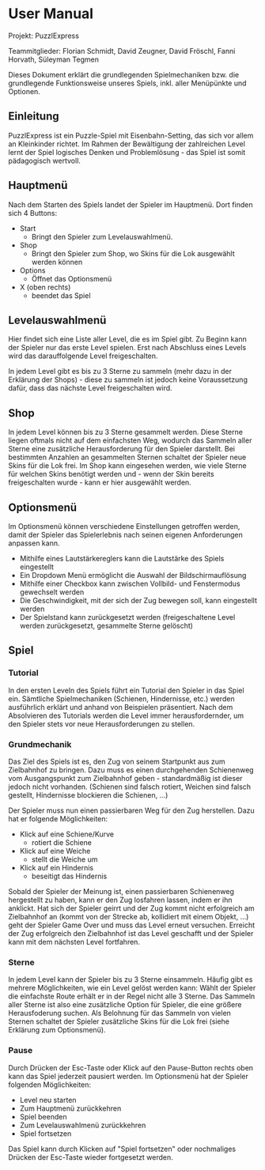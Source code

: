 # User Manual

Projekt: PuzzlExpress

Teammitglieder: Florian Schmidt, David Zeugner, David Fröschl, Fanni Horvath, Süleyman Tegmen

Dieses Dokument erklärt die grundlegenden Spielmechaniken bzw. die grundlegende Funktionsweise unseres Spiels, inkl. aller Menüpünkte und Optionen.

## Einleitung

PuzzlExpress ist ein Puzzle-Spiel mit Eisenbahn-Setting, das sich vor allem an Kleinkinder richtet. Im Rahmen der Bewältigung der zahlreichen Level lernt der Spiel logisches Denken und Problemlösung - das Spiel ist somit pädagogisch wertvoll.

## Hauptmenü

Nach dem Starten des Spiels landet der Spieler im Hauptmenü. Dort finden sich 4 Buttons:

- Start
  - Bringt den Spieler zum Levelauswahlmenü.
- Shop
  - Bringt den Spieler zum Shop, wo Skins für die Lok ausgewählt werden können
- Options
  - Öffnet das Optionsmenü
- X (oben rechts)
  - beendet das Spiel

## Levelauswahlmenü

Hier findet sich eine Liste aller Level, die es im Spiel gibt. Zu Beginn kann der Spieler nur das erste Level spielen. Erst nach Abschluss eines Levels wird das darauffolgende Level freigeschalten.

In jedem Level gibt es bis zu 3 Sterne zu sammeln (mehr dazu in der Erklärung der Shops) - diese zu sammeln ist jedoch keine Voraussetzung dafür, dass das nächste Level freigeschalten wird.

## Shop

In jedem Level können bis zu 3 Sterne gesammelt werden. Diese Sterne liegen oftmals nicht auf dem einfachsten Weg, wodurch das Sammeln aller Sterne eine zusätzliche Herausforderung für den Spieler darstellt. Bei bestimmten Anzahlen an gesammelten Sternen schaltet der Spieler neue Skins für die Lok frei. Im Shop kann eingesehen werden, wie viele Sterne für welchen Skins benötigt werden und - wenn der Skin bereits freigeschalten wurde - kann er hier ausgewählt werden.

## Optionsmenü

Im Optionsmenü können verschiedene Einstellungen getroffen werden, damit der Spieler das Spielerlebnis nach seinen eigenen Anforderungen anpassen kann.

- Mithilfe eines Lautstärkereglers kann die Lautstärke des Spiels eingestellt
- Ein Dropdown Menü ermöglicht die Auswahl der Bildschirmauflösung
- Mithilfe einer Checkbox kann zwischen Vollbild- und Fenstermodus gewechselt werden
- Die Geschwindigkeit, mit der sich der Zug bewegen soll, kann eingestellt werden
- Der Spielstand kann zurückgesetzt werden (freigeschaltene Level werden zurückgesetzt, gesammelte Sterne gelöscht)

## Spiel

### Tutorial

In den ersten Leveln des Spiels führt ein Tutorial den Spieler in das Spiel ein. Sämtliche Spielmechaniken (Schienen, Hindernisse, etc.) werden ausführlich erklärt und anhand von Beispielen präsentiert. Nach dem Absolvieren des Tutorials werden die Level immer herausfordernder, um den Spieler stets vor neue Herausforderungen zu stellen.

### Grundmechanik

Das Ziel des Spiels ist es, den Zug von seinem Startpunkt aus zum Zielbahnhof zu bringen. Dazu muss es einen durchgehenden Schienenweg vom Ausgangspunkt zum Zielbahnhof geben - standardmäßig ist dieser jedoch nicht vorhanden. (Schienen sind falsch rotiert, Weichen sind falsch gestellt, Hindernisse blockieren die Schienen, ...)

Der Spieler muss nun einen passierbaren Weg für den Zug herstellen. Dazu hat er folgende Möglichkeiten:

- Klick auf eine Schiene/Kurve
  - rotiert die Schiene
- Klick auf eine Weiche
  - stellt die Weiche um
- Klick auf ein Hindernis
  - beseitigt das Hindernis

Sobald der Spieler der Meinung ist, einen passierbaren Schienenweg hergestellt zu haben, kann er den Zug losfahren lassen, indem er ihn anklickt. Hat sich der Spieler geirrt und der Zug kommt nicht erfolgreich am Zielbahnhof an (kommt von der Strecke ab, kollidiert mit einem Objekt, ...) geht der Spieler Game Over und muss das Level erneut versuchen. Erreicht der Zug erfolgreich den Zielbahnhof ist das Level geschafft und der Spieler kann mit dem nächsten Level fortfahren.

### Sterne

In jedem Level kann der Spieler bis zu 3 Sterne einsammeln. Häufig gibt es mehrere Möglichkeiten, wie ein Level gelöst werden kann: Wählt der Spieler die einfachste Route erhält er in der Regel nicht alle 3 Sterne. Das Sammeln aller Sterne ist also eine zusätzliche Option für Spieler, die eine größere Herausfoderung suchen.
Als Belohnung für das Sammeln von vielen Sternen schaltet der Spieler zusätzliche Skins für die Lok frei (siehe Erklärung zum Optionsmenü).

### Pause

Durch Drücken der Esc-Taste oder Klick auf den Pause-Button rechts oben kann das Spiel jederzeit pausiert werden. Im Optionsmenü hat der Spieler folgenden Möglichkeiten:

- Level neu starten
- Zum Hauptmenü zurückkehren
- Spiel beenden
- Zum Levelauswahlmenü zurückkehren
- Spiel fortsetzen

Das Spiel kann durch Klicken auf "Spiel fortsetzen" oder nochmaliges Drücken der Esc-Taste wieder fortgesetzt werden.
